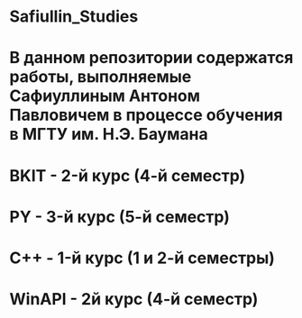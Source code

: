 # Safiullin_Studies
# В данном репозитории содержатся работы, выполняемые Сафиуллиным Антоном Павловичем в процессе обучения в МГТУ им. Н.Э. Баумана
# BKIT - 2-й курс (4-й семестр)
# PY - 3-й курс (5-й семестр)
# C++ - 1-й курс (1 и 2-й семестры) 
# WinAPI - 2й курс (4-й семестр)
